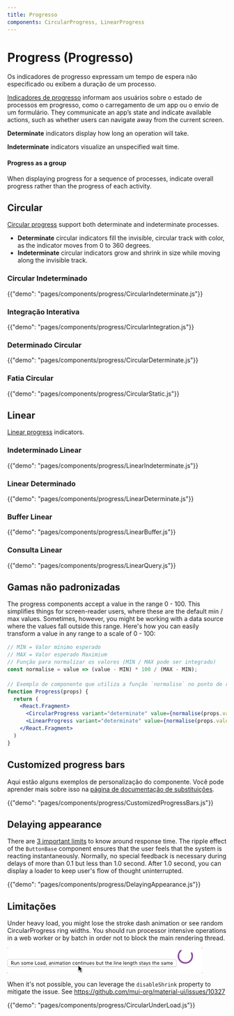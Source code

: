 ```yaml
---
title: Progresso
components: CircularProgress, LinearProgress
---
```


# Progress (Progresso)

<p class="description">Os indicadores de progresso expressam um tempo de espera não especificado ou exibem a duração de um processo.</p>

[Indicadores de progresso](https://material.io/design/components/progress-indicators.html) informam aos usuários sobre o estado de processos em progresso, como o carregamento de um app ou o envio de um formulário. They communicate an app’s state and indicate available actions, such as whether users can navigate away from the current screen.

**Determinate** indicators display how long an operation will take.

**Indeterminate** indicators visualize an unspecified wait time.

#### Progress as a group

When displaying progress for a sequence of processes, indicate overall progress rather than the progress of each activity.

## Circular

[Circular progress](https://material.io/design/components/progress-indicators.html#circular-progress-indicators) support both determinate and indeterminate processes.

- **Determinate** circular indicators fill the invisible, circular track with color, as the indicator moves from 0 to 360 degrees.
- **Indeterminate** circular indicators grow and shrink in size while moving along the invisible track.

### Circular Indeterminado

{{"demo": "pages/components/progress/CircularIndeterminate.js"}}

### Integração Interativa

{{"demo": "pages/components/progress/CircularIntegration.js"}}

### Determinado Circular

{{"demo": "pages/components/progress/CircularDeterminate.js"}}

### Fatia Circular

{{"demo": "pages/components/progress/CircularStatic.js"}}

## Linear

[Linear progress](https://material.io/design/components/progress-indicators.html#linear-progress-indicators) indicators.

### Indeterminado Linear

{{"demo": "pages/components/progress/LinearIndeterminate.js"}}

### Linear Determinado

{{"demo": "pages/components/progress/LinearDeterminate.js"}}

### Buffer Linear

{{"demo": "pages/components/progress/LinearBuffer.js"}}

### Consulta Linear

{{"demo": "pages/components/progress/LinearQuery.js"}}

## Gamas não padronizadas

The progress components accept a value in the range 0 - 100. This simplifies things for screen-reader users, where these are the default min / max values. Sometimes, however, you might be working with a data source where the values fall outside this range. Here's how you can easily transform a value in any range to a scale of 0 - 100:

```jsx
// MIN = Valor mínimo esperado
// MAX = Valor esperado Maximium
// Função para normalizar os valores (MIN / MAX pode ser integrado)
const normalise = value => (value - MIN) * 100 / (MAX - MIN);

// Exemplo de componente que utiliza a função `normalise` no ponto de renderização.
function Progress(props) {
  return (
    <React.Fragment>
      <CircularProgress variant="determinate" value={normalise(props.value)} />
      <LinearProgress variant="determinate" value={normalise(props.value)} />
    </React.Fragment>
  )
}
```

## Customized progress bars

Aqui estão alguns exemplos de personalização do componente. Você pode aprender mais sobre isso na [página de documentação de substituições](/customization/components/).

{{"demo": "pages/components/progress/CustomizedProgressBars.js"}}

## Delaying appearance

There are [3 important limits](https://www.nngroup.com/articles/response-times-3-important-limits/) to know around response time. The ripple effect of the `ButtonBase` component ensures that the user feels that the system is reacting instantaneously. Normally, no special feedback is necessary during delays of more than 0.1 but less than 1.0 second. After 1.0 second, you can display a loader to keep user's flow of thought uninterrupted.

{{"demo": "pages/components/progress/DelayingAppearance.js"}}

## Limitações

Under heavy load, you might lose the stroke dash animation or see random CircularProgress ring widths. You should run processor intensive operations in a web worker or by batch in order not to block the main rendering thread.

![heavy load](/static/images/progress/heavy-load.gif)

When it's not possible, you can leverage the `disableShrink` property to mitigate the issue. See https://github.com/mui-org/material-ui/issues/10327

{{"demo": "pages/components/progress/CircularUnderLoad.js"}}